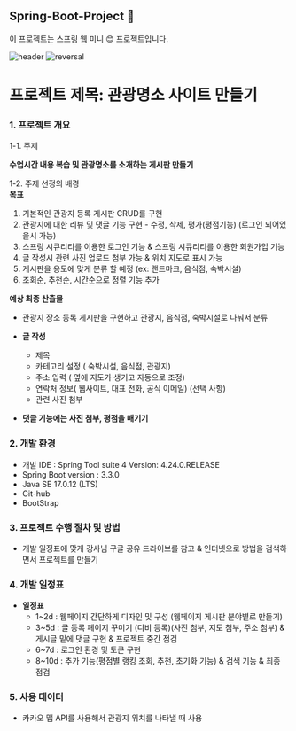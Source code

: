 ## Spring-Boot-Project 👋
이 프로젝트는 스프링 웹 미니 😊 프로젝트입니다.
<!-- 타이틀 부분 -->
![header](https://capsule-render.vercel.app/api?type=waving&color=gradient&customColorList=0,2,2,5,30&height=200&section=header&text=정인%20GitHuB&fontSize=50&fontAlign=81)
![reversal](https://capsule-render.vercel.app/api?type=rect&text=이%20프로젝트는&fontAlign=30&fontSize=30&desc=스프링%20웹%20미니%20프로젝트입니다.&descAlign=60&descAlignY=50&theme=radical)
 
 
# 프로젝트 제목: 관광명소 사이트 만들기

### 1. 프로젝트 개요

1-1. 주제  
  
**수업시간 내용 복습 및 관광명소를 소개하는 게시판 만들기**

1-2. 주제 선정의 배경  
**목표**  
1. 기본적인 관광지 등록 게시판 CRUD를 구현  
2. 관광지에 대한 리뷰 및 댓글 기능 구현 - 수정, 삭제, 평가(평점기능) (로그인 되어있을시 가능)  
3. 스프링 시큐리티를 이용한 로그인 기능 & 스프링 시큐리티를 이용한 회원가입 기능  
4. 글 작성시 관련 사진 업로드 첨부 가능 & 위치 지도로 표시 가능  
5. 게시판을 용도에 맞게 분류 할 예정 (ex: 랜드마크, 음식점, 숙박시설)  
6. 조회순, 추천순, 시간순으로 정렬 기능 추가  

**예상 최종 산출물**  
- 관광지 장소 등록 게시판을 구현하고 관광지, 음식점, 숙박시설로 나눠서 분류  
- **글 작성** 
	- 제목 
	- 카테고리 설정 ( 숙박시설, 음식점, 관광지)
	- 주소 입력 ( 옆에 지도가 생기고 자동으로 조정)
	- 연락처 정보( 웹사이트, 대표 전화, 공식 이메일) (선택 사항)
	- 관련 사진 첨부

- **댓글 기능에는 사진 첨부, 평점을 매기기**

### 2. 개발 환경
- 개발 IDE : Spring Tool suite 4 Version: 4.24.0.RELEASE
- Spring Boot version : 3.3.0
- Java SE 17.0.12 (LTS)
- Git-hub
- BootStrap

### 3. 프로젝트 수행 절차 및 방법
- 개발 일정표에 맞게 강사님 구글 공유 드라이브를 참고 & 인터넷으로 방법을 검색하면서 프로젝트를 만들기

### 4. 개발 일정표
- **일정표**
	- 1~2d : 웹페이지 간단하게 디자인 및 구성  (웹페이지 게시판 분야별로 만들기)
	- 3~5d : 글 등록 페이지 꾸미기 (디비 등록)(사진 첨부, 지도 첨부, 주소 첨부) & 게시글 밑에 댓글 구현 & 프로젝트 중간 점검
	- 6~7d : 로그인 환경 및 토큰 구현 
	- 8~10d : 추가 기능(평점별 랭킹 조회, 추천, 초기화 기능) & 검색 기능 & 최종 점검

### 5. 사용 데이터
- 카카오 맵 API를 사용해서 관광지 위치를 나타낼 때 사용
